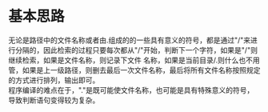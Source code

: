 # 基本思路
无论是路径中的文件名称或者由.组成的的一些具有意义的符号，都是通过"/"来进行分隔的，因此检索的过程只要每次都从"/"开始，判断下一个字符，如果是"/"则继续检索，如果是文件名称，则记录下文件
名称，如果是当前目录/.则什么也不用管，如果是上一级路径，则删去最后一次文件名称，最后将所有文件名称按照规定的方式进行排列，输出即可。<br>
程序编译的难点在于，"."是既可能使文件名称，也可能是具有特殊意义的符号，导致判断语句变得较为复杂。
